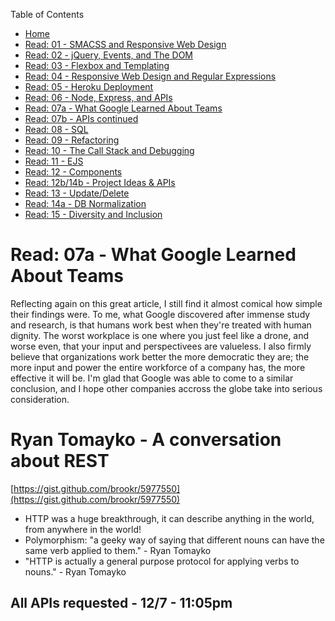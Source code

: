 Table of Contents
* [Home](https://nickmagruder.github.io/reading-notes/)
* [Read: 01 - SMACSS and Responsive Web Design](read_301-01.md)
* [Read: 02 - jQuery, Events, and The DOM](read_301-02.md)
* [Read: 03 - Flexbox and Templating](read_301-03.md)
* [Read: 04 - Responsive Web Design and Regular Expressions](read_301-04.md)
* [Read: 05 - Heroku Deployment](read_301-05.md)
* [Read: 06 - Node, Express, and APIs](read_301-06.md)
* [Read: 07a - What Google Learned About Teams](read_301-07a.md)
* [Read: 07b - APIs continued](read_301-07b.md)
* [Read: 08 - SQL](read_301-08.md)
* [Read: 09 - Refactoring](read_301-09.md)
* [Read: 10 - The Call Stack and Debugging](read_301-10.md)
* [Read: 11 - EJS](read_301-11.md)
* [Read: 12 - Components](read_301-12.md)
* [Read: 12b/14b - Project Ideas & APIs](read_301-12b.md)
* [Read: 13 - Update/Delete](read_301-13.md)
* [Read: 14a - DB Normalization](read_301-14a.md)
* [Read: 15 - Diversity and Inclusion](read_301-15.md)

# Read: 07a - What Google Learned About Teams

Reflecting again on this great article, I still find it almost comical how simple their findings were. To me, what Google discovered after immense study and research, is that humans work best when they're treated with human dignity. The worst workplace is one where you just feel like a drone, and worse even, that your input and perspectivees are valueless. I also firmly believe that organizations work better the more democratic they are; the more input and power the entire workforce of a company has, the more effective it will be. I'm glad that Google was able to come to a similar conclusion, and I hope other companies accross the globe take into serious consideration. 

# Ryan Tomayko - A conversation about REST
[https://gist.github.com/brookr/5977550](https://gist.github.com/brookr/5977550)

* HTTP was a huge breakthrough, it can describe anything in the world, from anywhere in the world!
* Polymorphism: "a geeky way of saying that different nouns can have the same verb applied to them." - Ryan Tomayko
* "HTTP is actually a general purpose protocol for applying verbs to nouns."  - Ryan Tomayko

## All APIs requested - 12/7 - 11:05pm
